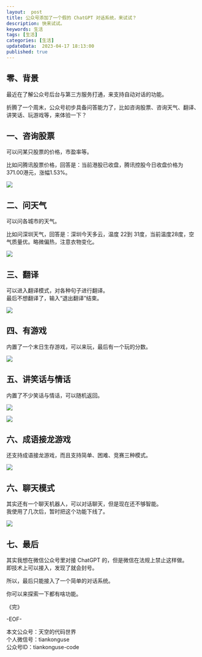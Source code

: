 ```yaml
---   
layout:  post  
title: 公众号添加了一个假的 ChatGPT 对话系统，来试试？     
description: 快来试试。             
keywords: 生活  
tags: [生活]    
categories: [生活]  
updateData:  2023-04-17 18:13:00  
published: true  
---  
```



## 零、背景  


最近在了解公众号后台与第三方服务打通，来支持自动对话的功能。  


折腾了一个周末，公众号初步具备问答能力了，比如咨询股票、咨询天气、翻译、讲笑话、玩游戏等，来体验一下？  


## 一、咨询股票  


可以问某只股票的价格，市盈率等。  


比如问腾讯股票价格，回答是：当前港股已收盘，腾讯控股今日收盘价格为 371.00港元，涨幅1.53%。  



![](https://res2023.tiankonguse.com/images/2023/04/17/001.jpeg)


## 二、问天气  


可以问各城市的天气。  


比如问深圳天气，回答是：深圳今天多云，温度 22到 31度，当前温度28度，空气质量优。略微偏热，注意衣物变化。  


![](https://res2023.tiankonguse.com/images/2023/04/17/002.jpeg)


## 三、翻译  


可以进入翻译模式，对各种句子进行翻译。  
最后不想翻译了，输入“退出翻译”结束。  


![](https://res2023.tiankonguse.com/images/2023/04/17/003.jpeg)


## 四、有游戏  


内置了一个末日生存游戏，可以来玩，最后有一个玩的分数。  



![](https://res2023.tiankonguse.com/images/2023/04/17/004.jpeg)



## 五、讲笑话与情话  


内置了不少笑话与情话，可以随机返回。  




![](https://res2023.tiankonguse.com/images/2023/04/17/005.jpeg)

![](https://res2023.tiankonguse.com/images/2023/04/17/006.jpeg)



## 六、成语接龙游戏


还支持成语接龙游戏，而且支持简单、困难、竞赛三种模式。  


![](https://res2023.tiankonguse.com/images/2023/04/17/007.jpeg)



## 六、聊天模式  


其实还有一个聊天机器人，可以对话聊天，但是现在还不够智能。  
我使用了几次后，暂时把这个功能下线了。  


![](https://res2023.tiankonguse.com/images/2023/04/17/008.jpeg)



## 七、最后  


其实我想在微信公众号里对接 ChatGPT 的，但是微信在法规上禁止这样做。  
即技术上可以接入，发现了就会封号。  


所以，最后只能接入了一个简单的对话系统。  


你可以来探索一下都有啥功能。  



《完》  


-EOF-  



本文公众号：天空的代码世界  
个人微信号：tiankonguse  
公众号ID：tiankonguse-code  
  

